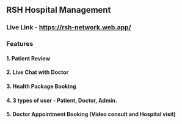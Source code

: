 ## RSH Hospital Management
### Live Link - https://rsh-network.web.app/
### Features
#### 1. Patient Review
#### 2. Live Chat with Doctor
#### 3. Health Package Booking
#### 4. 3 types of user - Patient, Doctor, Admin.
#### 5. Doctor Appointment Booking (Video consult and Hospital visit)
